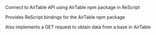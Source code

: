 Connect to AirTable API using AirTable npm package in ReScript 

Provides ReScript bindings for the AirTable npm package

Also implements a GET request to obtain data from a base in AirTable
